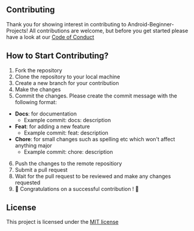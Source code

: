 ## Contributing
Thank you for showing interest in contributing to Android-Beginner-Projects!
All contributions are welcome, but before you get started please have a look at our [Code of Conduct](https://github.com/ToolJet/ToolJet/blob/develop/CODE_OF_CONDUCT.md)

## How to Start Contributing?
1. Fork the repository
2. Clone the repository to your local machine
3. Create a new branch for your contribution
4. Make the changes
5. Commit the changes. Please create the commit message with the following format:

- **Docs**: for documentation
  -  Example commit: docs: description
- **Feat**: for adding a new feature
  -  Example commit: feat: description
- **Chore**: for small changes such as spelling etc which won't affect anything major
  - Example commit: chore: description
6. Push the changes to the remote repositiory
7. Submit a pull request
8. Wait for the pull request to be reviewed and make any changes requested
9. :tada: Congratulations on a successful contribution ! :tada:

## License
This project is licensed under the [MIT license](https://github.com/akebu6/Mathematics-for-ML-Data-Science-/blob/main/LICENSE)
